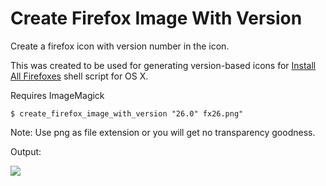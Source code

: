 Create Firefox Image With Version
=================================

Create a firefox icon with version number in the icon.

This was created to be used for generating version-based icons for
[Install All Firefoxes](https://github.com/omgmog/install-all-firefox) shell
script for OS X.

Requires ImageMagick

    $ create_firefox_image_with_version "26.0" fx26.png"

Note: Use png as file extension or you will get no transparency goodness.

Output:

![](http://f.cl.ly/items/1q0c210Y0A193U3p2I26/fx26.png)
